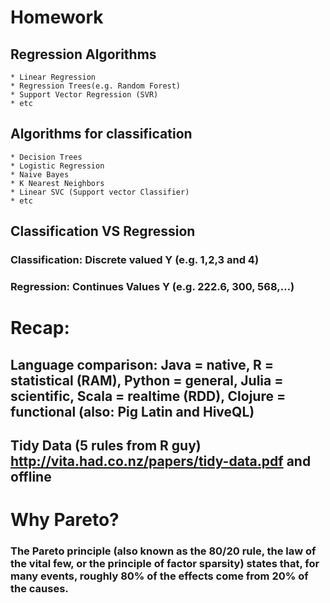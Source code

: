 # Homework 
## Regression Algorithms

    * Linear Regression
    * Regression Trees(e.g. Random Forest)
    * Support Vector Regression (SVR)
    * etc
    
## Algorithms for classification

    * Decision Trees
    * Logistic Regression
    * Naive Bayes
    * K Nearest Neighbors
    * Linear SVC (Support vector Classifier)
    * etc
    
## Classification VS Regression

### Classification: Discrete valued Y (e.g. 1,2,3 and 4)

### Regression: Continues Values Y (e.g. 222.6, 300, 568,…)
# Recap:

## Language comparison: Java = native, R = statistical (RAM), Python = general, Julia = scientific, Scala = realtime (RDD), Clojure = functional (also: Pig Latin and HiveQL)

## Tidy Data (5 rules from R guy) http://vita.had.co.nz/papers/tidy-data.pdf and offline
 
# Why Pareto?
### The Pareto principle (also known as the 80/20 rule, the law of the vital few, or the principle of factor sparsity) states that, for many events, roughly 80% of the effects come from 20% of the causes.

